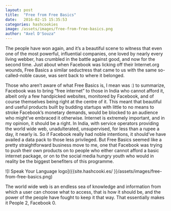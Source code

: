 ```yaml
---
layout: post
title:  "Free from Free Basics"
date:   2016-02-15 15:35:53
categories: hashcookies
image: /assets/images/free-from-free-basics.png
author: "Axel D'Souza"
---
```


The people have won again, and it’s a beautiful scene to witness that even one of the most powerful, influential companies, one loved by nearly every living webber, has crumbled in the battle against good, and now for the second time. Just about when Facebook was licking off their Internet.org wounds, Free Basics a similar seductress that came to us with the same so-called-noble cause, was sent back to where it belonged. 

Those who aren’t aware of what Free Basics is, I mean was :) to summarize, Facebook was to bring “free internet” to those in India who cannot afford it, albeit only a few handpicked websites, monitored by Facebook, and of course themselves being right at the centre of it. This meant that beautiful and useful products built by budding startups with little to no means to stroke Facebook’s monetary demands,  would be blocked to an audience who might’ve embraced it otherwise. Internet is extremely important, and in my opinion, it should be a right. In India, with service operators providing the world wide web, unadulterated, unsupervised, for less than a rupee a day, it nearly is. So if Facebook really had noble intentions, it should’ve have availed a data pack to those less privileged. But Free Basics seemed like a pretty straightforward business move to me, one that Facebook was trying to push their own products on to people who either cannot afford a basic internet package, or on to the social media hungry youth who would in reality be the biggest benefiters of this programme.

<span style="padding-top: 50px;">![I Speak Your Language logo]({{site.hashcooki.es/ }}/assets/images/free-from-free-basics.png)</span>

The world wide web is an endless sea of knowledge and information from which a user can choose what to access, that is how it should be, and the power of the people have fought to keep it that way. That essentially makes it People 2, Facebook 0.